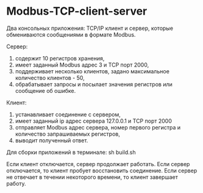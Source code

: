 # Modbus-TCP-client-server
Два консольных приложения: TCP/IP клиент и сервер, которые обмениваются сообщениями в формате Modbus.

Сервер:
1) содержит 10 регистров хранения,
2) имеет заданный Modbus адрес 3 и TCP порт 2000,
3) поддерживает несколько клиентов, задано максимальное количество клиентов - 50, 
4) обрабатывает запросы и посылает значения регистров или сообщение об ошибке.

Клиент:
1) устанавливает соединение с сервером, 
2) имеет заданный ip адрес сервера 127.0.0.1 и TCP порт 2000
3) отправляет Modbus адрес сервера, номер первого регистра и количество запрашиваемых регистров,
4) выводит полученный ответ.

Для сборки приложений в терминале: sh build.sh

Если клиент отключается, сервер продолжает работать. 
Если сервер отключается, то клиент пробует восстановить соединение. Если сервер не отвечает в течении некоторого времени, то клиент завершает работу.
